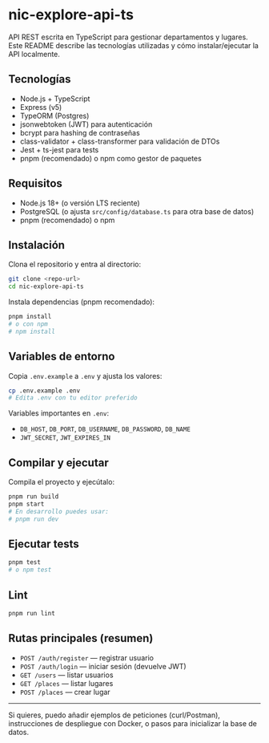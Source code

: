 
# nic-explore-api-ts

API REST escrita en TypeScript para gestionar departamentos y lugares. Este README describe las tecnologías utilizadas y cómo instalar/ejecutar la API localmente.

## Tecnologías

- Node.js + TypeScript
- Express (v5)
- TypeORM (Postgres)
- jsonwebtoken (JWT) para autenticación
- bcrypt para hashing de contraseñas
- class-validator + class-transformer para validación de DTOs
- Jest + ts-jest para tests
- pnpm (recomendado) o npm como gestor de paquetes

## Requisitos

- Node.js 18+ (o versión LTS reciente)
- PostgreSQL (o ajusta `src/config/database.ts` para otra base de datos)
- pnpm (recomendado) o npm

## Instalación

Clona el repositorio y entra al directorio:

```bash
git clone <repo-url>
cd nic-explore-api-ts
```

Instala dependencias (pnpm recomendado):

```bash
pnpm install
# o con npm
# npm install
```

## Variables de entorno

Copia `.env.example` a `.env` y ajusta los valores:

```bash
cp .env.example .env
# Edita .env con tu editor preferido
```

Variables importantes en `.env`:

- `DB_HOST`, `DB_PORT`, `DB_USERNAME`, `DB_PASSWORD`, `DB_NAME`
- `JWT_SECRET`, `JWT_EXPIRES_IN`

## Compilar y ejecutar

Compila el proyecto y ejecútalo:

```bash
pnpm run build
pnpm start
# En desarrollo puedes usar:
# pnpm run dev
```

## Ejecutar tests

```bash
pnpm test
# o npm test
```

## Lint

```bash
pnpm run lint
```

## Rutas principales (resumen)

- `POST /auth/register` — registrar usuario
- `POST /auth/login` — iniciar sesión (devuelve JWT)
- `GET /users` — listar usuarios
- `GET /places` — listar lugares
- `POST /places` — crear lugar

---

Si quieres, puedo añadir ejemplos de peticiones (curl/Postman), instrucciones de despliegue con Docker, o pasos para inicializar la base de datos.
